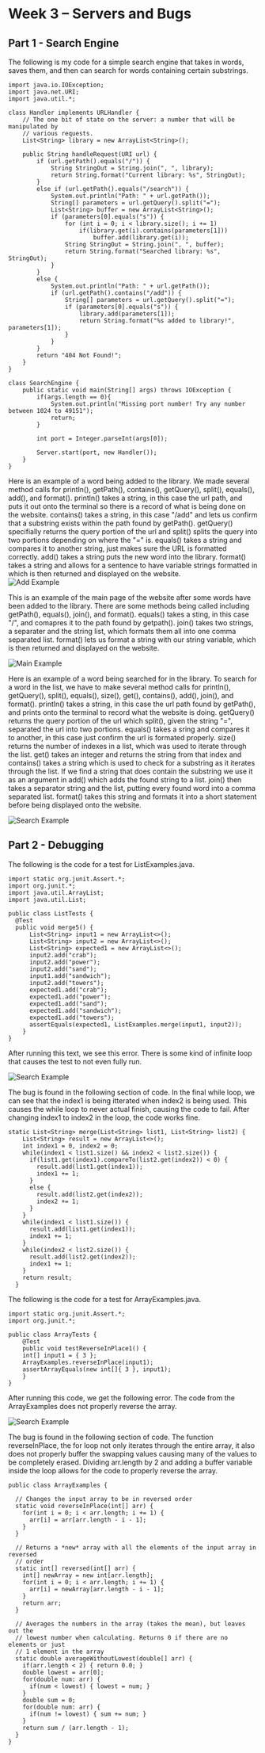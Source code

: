 # Week 3 – Servers and Bugs

## Part 1 - Search Engine

The following is my code for a simple search engine that takes in words, saves them, and then can search for words containing certain substrings.

```
import java.io.IOException;
import java.net.URI;
import java.util.*;

class Handler implements URLHandler {
    // The one bit of state on the server: a number that will be manipulated by
    // various requests.
    List<String> library = new ArrayList<String>();

    public String handleRequest(URI url) {
        if (url.getPath().equals("/")) {
            String StringOut = String.join(", ", library);
            return String.format("Current library: %s", StringOut);
        } 
        else if (url.getPath().equals("/search")) {
            System.out.println("Path: " + url.getPath());
            String[] parameters = url.getQuery().split("=");
            List<String> buffer = new ArrayList<String>();
            if (parameters[0].equals("s")) {
                for (int i = 0; i < library.size(); i += 1)
                    if(library.get(i).contains(parameters[1]))
                        buffer.add(library.get(i));
                String StringOut = String.join(", ", buffer);
                return String.format("Searched library: %s", StringOut);
            }
        } 
        else {
            System.out.println("Path: " + url.getPath());
            if (url.getPath().contains("/add")) {
                String[] parameters = url.getQuery().split("=");
                if (parameters[0].equals("s")) {
                    library.add(parameters[1]);
                    return String.format("%s added to library!", parameters[1]);
                }
            }
        }
        return "404 Not Found!";
    }
}

class SearchEngine {
    public static void main(String[] args) throws IOException {
        if(args.length == 0){
            System.out.println("Missing port number! Try any number between 1024 to 49151");
            return;
        }

        int port = Integer.parseInt(args[0]);

        Server.start(port, new Handler());
    }
}
```

Here is an example of a word being added to the library. We made several method calls for println(), getPath(), contains(), getQuery(), split(), equals(), add(), and format(). println() takes a string, in this case the url path, and puts it out onto the terminal so there is a record of what is being done on the website. contains() takes a string, in this case "/add" and lets us confirm that a substring exists within the path found by getPath(). getQuery() specifially returns the query portion of the url and split() splits the query into two portions depending on where the "=" is. equals() takes a string and compares it to another string, just makes sure the URL is formatted correctly. add() takes a string puts the new word into the library. format() takes a string and allows for a sentence to have variable strings formatted in which is then returned and displayed on the website. <br>
![Add Example](/cse15l-lab-reports/labs/images/lab-3/SearchEngineAddExample.png)

This is an example of the main page of the website after some words have been added to the library. There are some methods being called including getPath(), equals(), join(), and format(). equals() takes a sting, in this case "/", and comapres it to the path found by getpath(). join() takes two strings, a separater and the string list, which formats them all into one comma separated list. format() lets us format a string with our string variable, which is then returned and displayed on the website. <br>

![Main Example](/cse15l-lab-reports/labs/images/lab-3/SearchEngineMainExample.png)

Here is an example of a word being searched for in the library. To search for a word in the list, we have to make several method calls for println(), getQuery(), split(), equals(), size(), get(), contains(), add(), join(), and format(). println() takes a string, in this case the url path found by getPath(), and prints onto the terminal to record what the website is doing. getQuery() returns the query portion of the url which split(), given the string "=", separated the url into two portions. equals() takes a sring and compares it to another, in this case just confirm the url is formated properly. size() returns the number of indexes in a list, which was used to iterate through the list. get() takes an integer and returns the string from that index and contains() takes a string which is used to check for a substring as it iterates through the list. If we find a string that does contain the substring we use it as an argument in add() which adds the found string to a list. join() then takes a separator string and the list, putting every found word into a comma separated list. format() takes this string and formats it into a short statement before being displayed onto the website. <br>

![Search Example](/cse15l-lab-reports/labs/images/lab-3/SearchEngineSearchExample.png)

## Part 2 - Debugging

The following is the code for a test for ListExamples.java.
```
import static org.junit.Assert.*;
import org.junit.*;
import java.util.ArrayList;
import java.util.List;

public class ListTests {
  @Test
  public void merge5() {
      List<String> input1 = new ArrayList<>();
      List<String> input2 = new ArrayList<>();
      List<String> expected1 = new ArrayList<>();
      input2.add("crab");
      input2.add("power");
      input2.add("sand");
      input1.add("sandwich");
      input2.add("towers");
      expected1.add("crab");
      expected1.add("power");
      expected1.add("sand");
      expected1.add("sandwich");
      expected1.add("towers");
      assertEquals(expected1, ListExamples.merge(input1, input2));
    }
}
```

After running this text, we see this error. There is some kind of infinite loop that causes the test to not even fully run. <br>

![Search Example](/cse15l-lab-reports/labs/images/lab-3/ListBugExample.png)

The bug is found in the following section of code. In the final while loop, we can see that the index1 is being itterated when index2 is being used. This causes the while loop to never actual finish, causing the code to fail. After changing index1 to index2 in the loop, the code works fine. 

```
static List<String> merge(List<String> list1, List<String> list2) {
    List<String> result = new ArrayList<>();
    int index1 = 0, index2 = 0;
    while(index1 < list1.size() && index2 < list2.size()) {
      if(list1.get(index1).compareTo(list2.get(index2)) < 0) {
        result.add(list1.get(index1));
        index1 += 1;
      }
      else {
        result.add(list2.get(index2));
        index2 += 1;
      }
    }
    while(index1 < list1.size()) {
      result.add(list1.get(index1));
      index1 += 1;
    }
    while(index2 < list2.size()) {
      result.add(list2.get(index2));
      index1 += 1;
    }
    return result;
  }
```

The following is the code for a test for ArrayExamples.java.
```
import static org.junit.Assert.*;
import org.junit.*;

public class ArrayTests {
	@Test 
	public void testReverseInPlace1() {
    int[] input1 = { 3 };
    ArrayExamples.reverseInPlace(input1);
    assertArrayEquals(new int[]{ 3 }, input1);
	}
}
```

After running this code, we get the following error. The code from the ArrayExamples does not properly reverse the array. <br>

![Search Example](/cse15l-lab-reports/labs/images/lab-3/ArrayBugExample.png)

The bug is found in the following section of code. The function reverseInPlace, the for loop not only iterates through the entire array, it also does not properly buffer the swapping values causing many of the values to be completely erased. Dividing arr.length by 2 and adding a buffer variable inside the loop allows for the code to properly reverse the array.

```
public class ArrayExamples {

  // Changes the input array to be in reversed order
  static void reverseInPlace(int[] arr) {
    for(int i = 0; i < arr.length; i += 1) {
      arr[i] = arr[arr.length - i - 1];
    }
  }

  // Returns a *new* array with all the elements of the input array in reversed
  // order
  static int[] reversed(int[] arr) {
    int[] newArray = new int[arr.length];
    for(int i = 0; i < arr.length; i += 1) {
      arr[i] = newArray[arr.length - i - 1];
    }
    return arr;
  }

  // Averages the numbers in the array (takes the mean), but leaves out the
  // lowest number when calculating. Returns 0 if there are no elements or just
  // 1 element in the array
  static double averageWithoutLowest(double[] arr) {
    if(arr.length < 2) { return 0.0; }
    double lowest = arr[0];
    for(double num: arr) {
      if(num < lowest) { lowest = num; }
    }
    double sum = 0;
    for(double num: arr) {
      if(num != lowest) { sum += num; }
    }
    return sum / (arr.length - 1);
  }
}
```